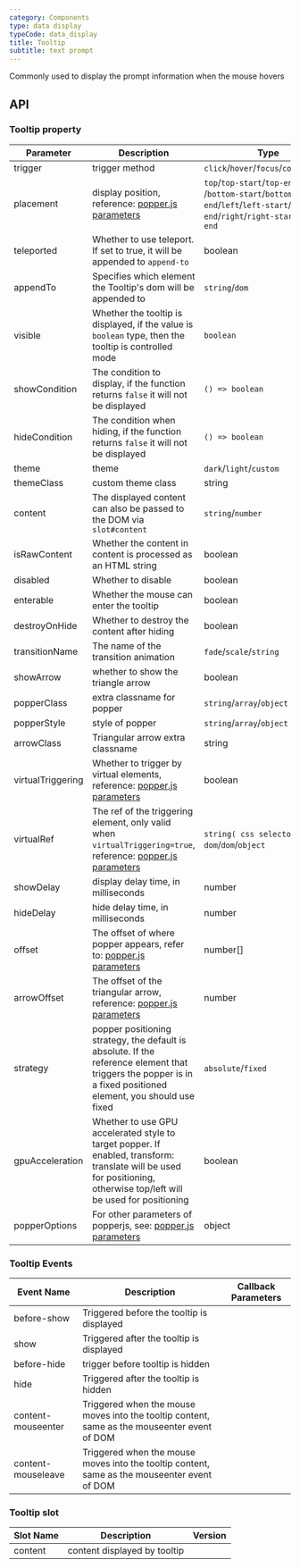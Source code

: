 ```yaml
---
category: Components
type: data display
typeCode: data_display
title: Tooltip
subtitle: text prompt
---
```


Commonly used to display the prompt information when the mouse hovers

## API

### Tooltip property

| Parameter | Description | Type | Default |
|--------------------|----------------------------------------------------------------------------------------------------------|---------------------------------------------------------------------------------------------------------------------------------|----------|
| trigger | trigger method | `click`/`hover`/`focus`/`contextmenu` | hover |
| placement | display position, reference: [popper.js parameters](https://popper.js.org/docs/v2/) | `top`/`top-start`/`top-end`/`bottom` /`bottom-start`/`bottom-end`/`left`/`left-start`/`left-end`/`right`/`right-start`/`right-end` | bottom |
| teleported | Whether to use teleport. If set to true, it will be appended to `append-to` | boolean | true |
| appendTo | Specifies which element the Tooltip's dom will be appended to | `string`/`dom` | body |
| visible | Whether the tooltip is displayed, if the value is `boolean` type, then the tooltip is controlled mode | `boolean` | false |
| showCondition | The condition to display, if the function returns `false` it will not be displayed | `() => boolean` | |
| hideCondition | The condition when hiding, if the function returns `false` it will not be displayed | `() => boolean` | |
| theme | theme | `dark`/`light`/`custom` | dark |
| themeClass | custom theme class | string | |
| content | The displayed content can also be passed to the DOM via `slot#content` | `string`/`number` | |
| isRawContent | Whether the content in content is processed as an HTML string | boolean | false |
| disabled | Whether to disable | boolean | false |
| enterable | Whether the mouse can enter the tooltip | boolean | true |
| destroyOnHide | Whether to destroy the content after hiding | boolean | false |
| transitionName | The name of the transition animation | `fade`/`scale`/`string` | fade |
| showArrow | whether to show the triangle arrow | boolean | true |
| popperClass | extra classname for popper | `string`/`array`/`object` | |
| popperStyle | style of popper | `string`/`array`/`object` | |
| arrowClass | Triangular arrow extra classname | string | |
| virtualTriggering | Whether to trigger by virtual elements, reference: [popper.js parameters](https://popper.js.org/docs/v2/virtual-elements/) | boolean | false |
| virtualRef | The ref of the triggering element, only valid when `virtualTriggering=true`, reference: [popper.js parameters](https://popper.js.org/docs/v2/virtual-elements/) | `string( css selector)`/`() => dom`/`dom`/`object` | |
| showDelay | display delay time, in milliseconds | number | 100 |
| hideDelay | hide delay time, in milliseconds | number | 100 |
| offset | The offset of where popper appears, refer to: [popper.js parameters](https://popper.js.org/docs/v2/modifiers/offset/) | number[] | [0, 8] |
| arrowOffset | The offset of the triangular arrow, reference: [popper.js parameters](https://popper.js.org/docs/v2/modifiers/arrow/) | number | 5 |
| strategy | popper positioning strategy, the default is absolute. If the reference element that triggers the popper is in a fixed positioned element, you should use fixed | `absolute`/`fixed` | absolute |
| gpuAcceleration | Whether to use GPU accelerated style to target popper. If enabled, transform: translate will be used for positioning, otherwise top/left will be used for positioning | boolean | true |
| popperOptions | For other parameters of popperjs, see: [popper.js parameters](https://popper.js.org/docs/v2/) | object | {} |

### Tooltip Events

| Event Name | Description | Callback Parameters |
|--------------------|------------------------------------|------|
| before-show | Triggered before the tooltip is displayed | |
| show | Triggered after the tooltip is displayed | |
| before-hide | trigger before tooltip is hidden | |
| hide | Triggered after the tooltip is hidden | |
| content-mouseenter | Triggered when the mouse moves into the tooltip content, same as the mouseenter event of DOM | |
| content-mouseleave | Triggered when the mouse moves into the tooltip content, same as the mouseenter event of DOM | |

### Tooltip slot

| Slot Name | Description | Version |
|---------|---------|-----|
| content | content displayed by tooltip | |
